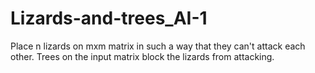 # Lizards-and-trees_AI-1
Place n lizards on mxm matrix in such a way that they can't attack each other. Trees on the input matrix block the  lizards from attacking.

